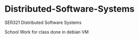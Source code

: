 # Distributed-Software-Systems
SER321 Distributed Software Systems

School Work for class done in debian VM
